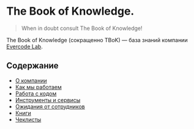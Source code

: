 # The Book of Knowledge.

> When in doubt consult The Book of Knowledge!

The Book of Knowledge (сокращенно TBoK) — база знаний компании [Evercode Lab](http://evercodelab.com).


## Содержание

* [О компании](/about/)
* [Как мы работаем](/how_we_work/)
* [Работа с кодом](/code_work/)
* [Инструменты и сервисы](/instruments/)
* [Ожидания от сотрудников](/expectations/)
* [Книги](/books/)
* [Чеклисты](/checklists/)

